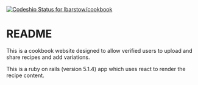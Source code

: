[ ![Codeship Status for lbarstow/cookbook](https://app.codeship.com/projects/e1829310-ecdc-0135-d3ad-424deebc6885/status?branch=master)](https://app.codeship.com/projects/270448)

# README

This is a cookbook website designed to allow verified users to upload and share recipes and  add variations.

This is a ruby on rails (version 5.1.4) app which uses react to render the recipe content.
